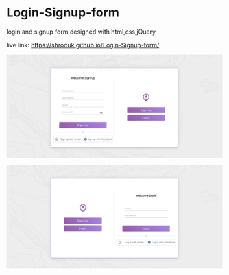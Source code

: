 # Login-Signup-form

login and signup form designed with html,css,jQuery

live link: https://shroouk.github.io/Login-Signup-form/


![](imgs/Capture1.PNG)

![](imgs/Capture2.PNG)
